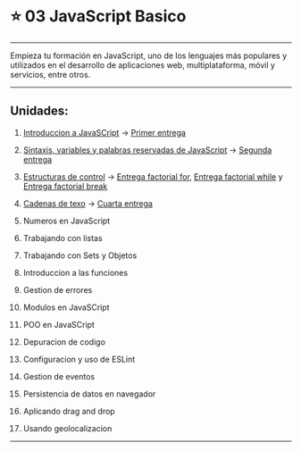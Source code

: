 # :star: 03 JavaScript Basico

---

Empieza tu formación en JavaScript, uno de los lenguajes más populares y utilizados en el desarrollo de aplicaciones web, multiplataforma, móvil y servicios, entre otros.

---

## Unidades:

1. [Introduccion a JavaSCript](https://github.com/eugenia1984/open_bootcamp/blob/main/03_javascript_basico/01_introduccion_javascript.md) -> [Primer entrega](https://github.com/eugenia1984/open_bootcamp/blob/main/03_javascript_basico/entregas/index.js)

2. [Sintaxis, variables y palabras reservadas de JavaScript](https://github.com/eugenia1984/open_bootcamp/blob/main/03_javascript_basico/02_sintaxis_variables_palabras_reservadas.js) -> [Segunda entrega](https://github.com/eugenia1984/open_bootcamp/blob/main/03_javascript_basico/entregas/segunda_entrega.js)

3. [Estructuras de control](https://github.com/eugenia1984/open_bootcamp/blob/main/03_javascript_basico/03_estructuras_de_control.js) -> [Entrega factorial for](https://github.com/eugenia1984/open_bootcamp/blob/main/03_javascript_basico/entregas/factorial_for.js), [Entrega factorial while](https://github.com/eugenia1984/open_bootcamp/blob/main/03_javascript_basico/entregas/factorial_while.js) y [Entrega factorial break](https://github.com/eugenia1984/open_bootcamp/blob/main/03_javascript_basico/entregas/factorial_break.js)

4. [Cadenas de texo](https://github.com/eugenia1984/open_bootcamp/blob/main/03_javascript_basico/04_cadenas_de_texto.js) ->  [Cuarta entrega](https://github.com/eugenia1984/open_bootcamp/blob/main/03_javascript_basico/entregas/cuarta_entrega.js)

5. Numeros en JavaScript

6. Trabajando con listas

7. Trabajando con Sets y Objetos

8. Introduccion a las funciones

9. Gestion de errores

10. Modulos en JavaSCript

11. POO en JavaSCript

12. Depuracion de codigo

13. Configuracion y uso de ESLint

14. Gestion de eventos

15. Persistencia de datos en navegador

16. Aplicando drag and drop

17. Usando geolocalizacion

---



